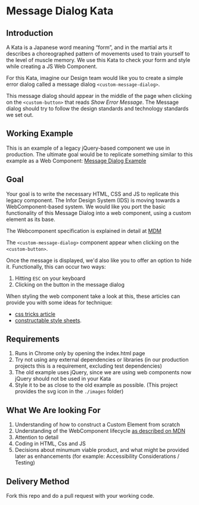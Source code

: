 # Message Dialog Kata

## Introduction

A Kata is a Japanese word meaning “form”, and in the martial arts it describes a choreographed pattern of movements used to train yourself to the level of muscle memory. We use this Kata to check your form and style while creating a JS Web Component.

For this Kata, imagine our Design team would like you to create a simple error dialog called a message dialog `<custom-message-dialog>`.

This message dialog should appear in the middle of the page when clicking on the `<custom-button>` that reads *Show Error Message*.  The Message dialog should try to follow the design standards and technology standards we set out.

## Working Example

This is an example of a legacy jQuery-based component we use in production.  The ultimate goal would be to replicate something similar to this example as a Web Component: [Message Dialog Example](https://main-enterprise.demo.design.infor.com/components/message/example-error.html?layout=nofrills)

## Goal

Your goal is to write the necessary HTML, CSS and JS to replicate this legacy component.  The Infor Design System (IDS) is moving towards a WebComponent-based system. We would like you port the basic functionality of this Message Dialog into a web component, using a custom element as its base. 

The Webcomponent specification is explained in detail at [MDM](https://developer.mozilla.org/en-US/docs/Web/Web_Components)

The `<custom-message-dialog>` component appear when clicking on the `<custom-button>`.

Once the message is displayed, we'd also like you to offer an option to hide it. Functionally, this can occur two ways:

1. Hitting `ESC` on your keyboard
1. Clicking on the button in the message dialog

When styling the web component take a look at this, these articles can provide you with some ideas for technique: 

- [css tricks article](https://css-tricks.com/styling-a-web-component/) 
- [constructable style sheets](https://developers.google.com/web/updates/2019/02/constructable-stylesheets).

## Requirements

1. Runs in Chrome only by opening the index.html page
1. Try not using any external dependencies or libraries (in our production projects this is a requirement, excluding test dependencies)
1. The old example uses jQuery, since we are using web components now jQuery should not be used in your Kata
1. Style it to be as close to the old example as possible. (This project provides the svg icon in the `./images` folder)

## What We Are looking For

1. Understanding of how to construct a Custom Element from scratch
1. Understanding of the WebComponent lifecycle [as described on MDN](https://developer.mozilla.org/en-US/docs/Web/Web_Components)
1. Attention to detail
1. Coding in HTML, Css and JS
1. Decisions about minumum viable product, and what might be provided later as enhancements (for example: Accessibility Considerations / Testing)

## Delivery Method

Fork this repo and do a pull request with your working code.
